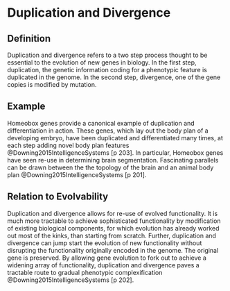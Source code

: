 Duplication and Divergence
==========================

Definition
----------

Duplication and divergence refers to a two step process thought to be essential to the evolution of new genes in biology.
In the first step, duplication, the genetic information coding for a phenotypic feature is duplicated in the genome.
In the second step, divergence, one of the gene copies is modified by mutation.

Example
-------

Homeobox genes provide a canonical example of duplication and differentiation in action.
These genes, which lay out the body plan of a developing embryo, have been duplicated and differentiated many times, at each step adding novel body plan features @Downing2015IntelligenceSystems [p 203].
In particular, Homeobox genes have seen re-use in determining brain segmentation.
Fascinating parallels can be drawn between the the topology of the brain and an animal body plan @Downing2015IntelligenceSystems [p 201].

Relation to Evolvability
------------------------

Duplication and divergence allows for re-use of evolved functionality.
It is much more tractable to achieve sophisticated functionality by modification of existing biological components, for which evolution has already worked out most of the kinks, than starting from scratch.
Further, duplication and divergence can jump start the evolution of new functionality without disrupting the functionality originally encoded in the genome.
The original gene is preserved.
By allowing gene evolution to fork out to achieve a widening array of functionality, duplication and divergence paves a tractable route to gradual phenotypic complexification @Downing2015IntelligenceSystems [p 202].
